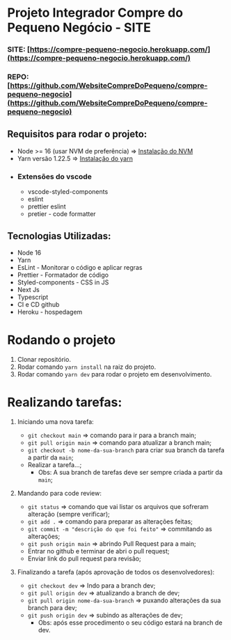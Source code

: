 # Projeto Integrador Compre do Pequeno Negócio - SITE

### SITE: [https://compre-pequeno-negocio.herokuapp.com/](https://compre-pequeno-negocio.herokuapp.com/)
### REPO: [https://github.com/WebsiteCompreDoPequeno/compre-pequeno-negocio](https://github.com/WebsiteCompreDoPequeno/compre-pequeno-negocio)

## Requisitos para rodar o projeto:
* Node >= 16 (usar NVM de preferência) => [Instalação do NVM](https://github.com/nvm-sh/nvm)
* Yarn versão 1.22.5 => [Instalação do yarn](https://yarnpkg.com/getting-started/install)
* ### Extensões do vscode
  * vscode-styled-components
  * eslint
  * prettier eslint
  * pretier - code formatter
  
## Tecnologias Utilizadas:
* Node 16
* Yarn
* EsLint - Monitorar o código e aplicar regras
* Prettier - Formatador de código
* Styled-components - CSS in JS
* Next Js
* Typescript
* CI e CD github
* Heroku - hospedagem

# Rodando o projeto
  1) Clonar repositório.
  2) Rodar comando ```yarn install``` na raiz do projeto.
  3) Rodar comando ```yarn dev``` para rodar o projeto em desenvolvimento.

# Realizando tarefas:

  1) Iniciando uma nova tarefa:
      * ```git checkout main``` => comando para ir para a branch main;
      * ```git pull origin main``` => comando para atualizar a branch main;
      * ```git checkout -b nome-da-sua-branch``` para criar sua branch da tarefa a partir da ```main```;
      * Realizar a tarefa...;
        - Obs: A sua branch de tarefas deve ser sempre criada a partir da ```main```;
        
  2) Mandando para code review:
      * ```git status``` => comando que vai listar os arquivos que sofreram alteração (sempre verificar);
      * ```git add .``` => comando para preparar as alterações feitas;
      * ```git commit -m "descrição do que foi feito"``` => commitando as alterações;
      * ```git push origin main``` => abrindo Pull Request para a main;
      * Entrar no github e terminar de abri o pull request;
      * Enviar link do pull request para revisão;
 
  3) Finalizando a tarefa (após aprovação de todos os desenvolvedores):
      * ```git checkout dev``` => Indo para a branch dev;
      * ```git pull origin dev``` => atualizando a branch de dev;
      * ```git pull origin nome-da-sua-branch``` => puxando alterações da sua branch para dev;
      * ```git push origin dev``` => subindo as alterações de dev;
        - Obs: após esse procedimento o seu código estará na branch de dev.
        
